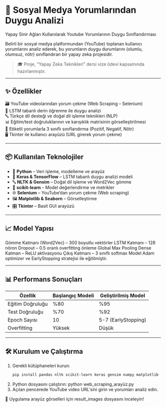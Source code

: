 # 🧠 Sosyal Medya Yorumlarından Duygu Analizi  
Yapay Sinir Ağları Kullanılarak Youtube Yorumlarının Duygu Sınıflandırması

Belirli bir sosyal medya platformundan (YouTube) toplanan kullanıcı yorumlarını analiz ederek, bu yorumların duygu durumlarını (olumlu, olumsuz, nötr) sınıflandıran bir yapay zeka projesidir.
 
> 🎓 Proje, “Yapay Zeka Teknikleri” dersi vize ödevi kapsamında hazırlanmıştır.  

---

## ✨ Özellikler

🗃️ YouTube videolarından yorum çekme (Web Scraping – Selenium)  
🧪 LSTM tabanlı derin öğrenme ile duygu analizi  
🔤 Türkçe dil desteği ve doğal dil işleme teknikleri (NLP)  
📊 Eğitim/test doğruluklarının ve karışıklık matrisinin görselleştirilmesi  
🧾 Etiketli yorumlarla 3 sınıflı sınıflandırma (Pozitif, Negatif, Nötr)  
🖥️ Tkinter ile kullanıcı arayüzü (URL girerek yorum çekme)

---

## 📦 Kullanılan Teknolojiler

- 🐍 **Python** – Veri işleme, modelleme ve arayüz  
- 🧠 **Keras & TensorFlow** – LSTM tabanlı duygu analizi modeli  
- 🔤 **NLTK & Gensim** – Doğal dil işleme ve Word2Vec gömme  
- 🧪 **scikit-learn** – Model değerlendirme ve metrikler  
- 🌐 **Selenium** – YouTube’dan yorum çekme (Web scraping)  
- 🖼️ **Matplotlib & Seaborn** – Görselleştirme  
- 🎛️ **Tkinter** – Basit GUI arayüzü

---

## 📈 Model Yapısı
Gömme Katmanı (Word2Vec) – 300 boyutlu vektörler
LSTM Katmanı – 128 nöron
Dropout – 0.5 oranlı overfitting önleme
Global Max Pooling
Dense Katman – ReLU aktivasyonu
Çıkış Katmanı – 3 sınıflı softmax
   Model Adam optimizer ve EarlyStopping stratejisi ile eğitilmiştir.

---

## 📊 Performans Sonuçları
| Özellik          | Başlangıç Modeli | Geliştirilmiş Model |
| ---------------- | ---------------- | ------------------- |
| Eğitim Doğruluğu | %80              | %95                 |
| Test Doğruluğu   | %70              | %92                 |
| Epoch Sayısı     | 10               | 5-7 (EarlyStopping) |
| Overfitting      | Yüksek           | Düşük               |

---

## 🛠️ Kurulum ve Çalıştırma

1. Gerekli kütüphaneleri kurun:
   ```bash
   pip install pandas nltk scikit-learn keras gensim numpy matplotlib seaborn selenium webdriver-manager
2. Python dosyasını çalıştırın:
   python web_scraping_arayüz.py
3. Açılan pencerede YouTube video URL'sini girin ve yorumları analiz edin.

🔧 Uygulama arayüz görselleri için result_images dosyasını inceleyin!
